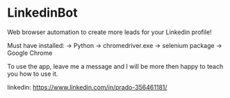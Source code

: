 # LinkedinBot

Web browser automation to create more leads for your Linkedin profile!

Must have installed:
-> Python
-> chromedriver.exe
-> selenium package
-> Google Chrome

To use the app, leave me a message and I will be more then happy to teach you how to use it.

linkedin: https://www.linkedin.com/in/prado-356461181/
